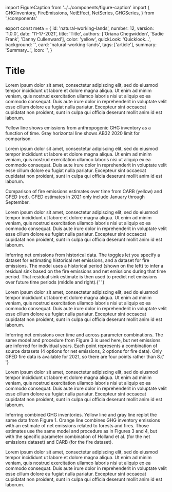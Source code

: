 import FigureCaption from '../../components/figure-caption'
import {
  GHGInventory,
  FireEmissions,
  NetEffect,
  NetSeries,
  GHGSeries,
} from './components'

export const meta = {
  id: 'natural-working-lands',
  number: 12,
  version: '1.0.0',
  date: '11-17-2021',
  title: 'Title',
  authors: ['Oriana Chegwidden', 'Sadie Frank', 'Danny Cullenward'],
  color: 'yellow',
  quickLook: 'Quicklook...',
  background: '',
  card: 'natural-working-lands',
  tags: ['article'],
  summary: 'Summary...',
  icon: '',
}

# Title

Lorem ipsum dolor sit amet, consectetur adipiscing elit, sed do eiusmod tempor incididunt ut labore et dolore magna aliqua. Ut enim ad minim veniam, quis nostrud exercitation ullamco laboris nisi ut aliquip ex ea commodo consequat. Duis aute irure dolor in reprehenderit in voluptate velit esse cillum dolore eu fugiat nulla pariatur. Excepteur sint occaecat cupidatat non proident, sunt in culpa qui officia deserunt mollit anim id est laborum.

<GHGInventory />
<FigureCaption number={1}>
  Yellow line shows emissions from anthropogenic GHG inventory as a function of
  time. Gray horizontal line shows AB32 2020 limit for comparison.
</FigureCaption>

Lorem ipsum dolor sit amet, consectetur adipiscing elit, sed do eiusmod tempor incididunt ut labore et dolore magna aliqua. Ut enim ad minim veniam, quis nostrud exercitation ullamco laboris nisi ut aliquip ex ea commodo consequat. Duis aute irure dolor in reprehenderit in voluptate velit esse cillum dolore eu fugiat nulla pariatur. Excepteur sint occaecat cupidatat non proident, sunt in culpa qui officia deserunt mollit anim id est laborum.

<FireEmissions />
<FigureCaption number={2}>
  Comparison of fire emissions estimates over time from CARB (yellow) and GFED
  (red). GFED estimates in 2021 only include January through September.
</FigureCaption>

Lorem ipsum dolor sit amet, consectetur adipiscing elit, sed do eiusmod tempor incididunt ut labore et dolore magna aliqua. Ut enim ad minim veniam, quis nostrud exercitation ullamco laboris nisi ut aliquip ex ea commodo consequat. Duis aute irure dolor in reprehenderit in voluptate velit esse cillum dolore eu fugiat nulla pariatur. Excepteur sint occaecat cupidatat non proident, sunt in culpa qui officia deserunt mollit anim id est laborum.

<NetEffect />
<FigureCaption number={3}>
  Inferring net emissions from historical data. The toggles let you specify a
  dataset for estimating historical net emissions, and a dataset for fire
  emissions. The model uses a historical period (shown on the left) to infer a
  residual sink based on the fire emissions and net emissions during that time
  period. That residual sink estimate is then used to predict net emissions over
  future time periods (middle and right).{' '}
</FigureCaption>

Lorem ipsum dolor sit amet, consectetur adipiscing elit, sed do eiusmod tempor incididunt ut labore et dolore magna aliqua. Ut enim ad minim veniam, quis nostrud exercitation ullamco laboris nisi ut aliquip ex ea commodo consequat. Duis aute irure dolor in reprehenderit in voluptate velit esse cillum dolore eu fugiat nulla pariatur. Excepteur sint occaecat cupidatat non proident, sunt in culpa qui officia deserunt mollit anim id est laborum.

<NetSeries />
<FigureCaption number={4}>
  Inferring net emissions over time and across parameter combinations. The same
  model and procedure from Figure 3 is used here, but net emissions are inferred
  for individual years. Each point represents a combination of source datasets
  (4 options for net emissions, 2 options for fire data). Only GFED fire data is
  available for 2021, so there are four points rather than 8.{' '}
</FigureCaption>

Lorem ipsum dolor sit amet, consectetur adipiscing elit, sed do eiusmod tempor incididunt ut labore et dolore magna aliqua. Ut enim ad minim veniam, quis nostrud exercitation ullamco laboris nisi ut aliquip ex ea commodo consequat. Duis aute irure dolor in reprehenderit in voluptate velit esse cillum dolore eu fugiat nulla pariatur. Excepteur sint occaecat cupidatat non proident, sunt in culpa qui officia deserunt mollit anim id est laborum.

<GHGSeries />
<FigureCaption number={5}>
  Inferring combined GHG inventories. Yellow line and gray line replot the same
  data from Figure 1. Orange line combines GHG inventory emissions with an
  estimate of net emissions related to forests and fires. Those estimates use
  the same model and procedure as in Figures 3 and 4, but with the specific
  parameter combination of Holland et al. (for the net emissions dataset) and
  CARB (for the fire dataset).
</FigureCaption>

Lorem ipsum dolor sit amet, consectetur adipiscing elit, sed do eiusmod tempor incididunt ut labore et dolore magna aliqua. Ut enim ad minim veniam, quis nostrud exercitation ullamco laboris nisi ut aliquip ex ea commodo consequat. Duis aute irure dolor in reprehenderit in voluptate velit esse cillum dolore eu fugiat nulla pariatur. Excepteur sint occaecat cupidatat non proident, sunt in culpa qui officia deserunt mollit anim id est laborum.
